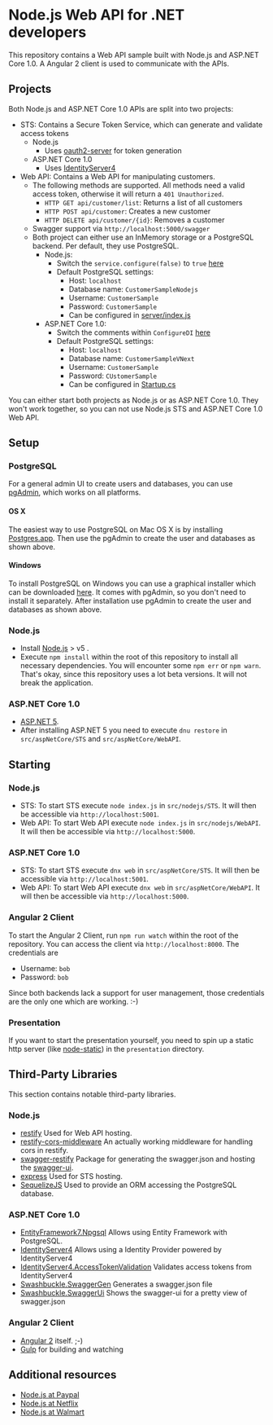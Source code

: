 # Node.js Web API for .NET developers

This repository contains a Web API sample built with Node.js and ASP.NET Core 1.0. A Angular 2 client is used to communicate with the APIs. 

## Projects

Both Node.js and ASP.NET Core 1.0 APIs are split into two projects:

* STS: Contains a Secure Token Service, which can generate and validate access tokens
	* Node.js
		* Uses [oauth2-server](https://github.com/thomseddon/node-oauth2-server) for token generation
	* ASP.NET Core 1.0
		* Uses [IdentityServer4](https://github.com/IdentityServer/IdentityServer4)
* Web API: Contains a Web API for manipulating customers. 
	* The following methods are supported. All methods need a valid access token, otherwise it will return a `401 Unauthorized`.
		* `HTTP GET api/customer/list`: Returns a list of all customers
		* `HTTP POST api/customer`: Creates a new customer
		* `HTTP DELETE api/customer/{id}`: Removes a customer
	* Swagger support via `http://localhost:5000/swagger`
	* Both project can either use an InMemory storage or a PostgreSQL backend. Per default, they use PostgreSQL. 
		* Node.js: 
			* Switch the `service.configure(false)` to `true` [here](src/nodejs/WebAPI/server/index.js#L72)
			* Default PostgreSQL settings:
				* Host: `localhost`
				* Database name: `CustomerSampleNodejs`
				* Username: `CustomerSample`
				* Password: `CustomerSample`
				* Can be configured in [server/index.js](https://github.com/thinktecture/nodejs-aspnetcore-webapi/blob/master/src/nodejs/WebAPI/server/index.js#L69)
		* ASP.NET Core 1.0: 
			* Switch the comments within `ConfigureDI` [here](https://github.com/thinktecture/nodejs-aspnetcore-webapi/blob/master/src/aspNetCore/WebAPI/Startup.cs#L108)
			* Default PostgreSQL settings:
				* Host: `localhost`
				* Database name: `CustomerSampleVNext`
				* Username: `CustomerSample`
				* Password: `CUstomerSample`
				* Can be configured in [Startup.cs](src/aspNetCore/WebAPI/Startup.cs#L103)

You can either start both projects as Node.js or as ASP.NET Core 1.0. They won't work together, so you can not use Node.js STS and ASP.NET Core 1.0 Web API. 

## Setup

### PostgreSQL

For a general admin UI to create users and databases, you can use [pgAdmin](http://www.pgadmin.org/), which works on all platforms.

#### OS X

The easiest way to use PostgreSQL on Mac OS X is by installing [Postgres.app](http://postgresapp.com/). Then use the pgAdmin to create the user and databases as shown above.

#### Windows

To install PostgreSQL on Windows you can use a graphical installer which can be downloaded [here](http://www.postgresql.org/download/windows/). It comes with pgAdmin, so you don't need to install it separately. After installation use pgAdmin to create the user and databases as shown above.

### Node.js

* Install [Node.js](https://nodejs.org/en/) > v5 .
* Execute `npm install` within the root of this repository to install all necessary dependencies. You will encounter some `npm err` or `npm warn`. That's okay, since this repository uses a lot beta versions. It will not break the application.


### ASP.NET Core 1.0

* [ASP.NET 5](https://docs.asp.net/en/latest/index.html).
* After installing ASP.NET 5 you need to execute `dnu restore` in `src/aspNetCore/STS` and `src/aspNetCore/WebAPI`.

## Starting

### Node.js

* STS: To start STS execute `node index.js` in `src/nodejs/STS`. It will then be accessible via `http://localhost:5001`.
* Web API: To start Web API execute `node index.js` in `src/nodejs/WebAPI`. It will then be accessible via `http://localhost:5000`.

### ASP.NET Core 1.0

* STS: To start STS execute `dnx web` in `src/aspNetCore/STS`. It will then be accessible via `http://localhost:5001`.
* Web API: To start Web API execute `dnx web` in `src/aspNetCore/WebAPI`. It will then be accessible via `http://localhost:5000`.

### Angular 2 Client

To start the Angular 2 Client, run `npm run watch` within the root of the repository. You can access the client via `http://localhost:8000`. The credentials are

* Username: `bob`
* Password: `bob`

Since both backends lack a support for user management, those credentials are the only one which are working. :-)

### Presentation

If you want to start the presentation yourself, you need to spin up a static http server (like [node-static](https://github.com/cloudhead/node-static)) in the `presentation` directory.

## Third-Party Libraries

This section contains notable third-party libraries.

### Node.js

* [restify](http://restify.com/) Used for Web API hosting.
* [restify-cors-middleware](https://github.com/TabDigital/restify-cors-middleware) An actually working middleware for handling cors in restify.
* [swagger-restify](https://github.com/yourdelivery/swagger-restify) Package for generating the swagger.json and hosting the [swagger-ui](https://github.com/swagger-api/swagger-ui).
* [express](http://expressjs.com/) Used for STS hosting.
* [SequelizeJS](http://sequelizejs.com) Used to provide an ORM accessing the PostgreSQL database. 

### ASP.NET Core 1.0

* [EntityFramework7.Npgsql](http://www.npgsql.org/doc/ef7.html) Allows using Entity Framework with PostgreSQL.
* [IdentityServer4](https://github.com/IdentityServer/IdentityServer4) Allows using a Identity Provider powered by IdentityServer4
* [IdentityServer4.AccessTokenValidation](https://github.com/IdentityServer/IdentityServer4.AccessTokenValidation) Validates access tokens from IdentityServer4
* [Swashbuckle.SwaggerGen](https://github.com/domaindrivendev/Ahoy/tree/master/src/Swashbuckle.SwaggerGen) Generates a swagger.json file
* [Swashbuckle.SwaggerUi](https://github.com/domaindrivendev/Ahoy/tree/master/src/Swashbuckle.SwaggerUi) Shows the swagger-ui for a pretty view of swagger.json

### Angular 2 Client

* [Angular 2](https://angular.io) itself. ;-)
* [Gulp](http://gulpjs.com) for building and watching

## Additional resources

* [Node.js at Paypal](https://www.paypal-engineering.com/?s=node)
* [Node.js at Netflix](http://techblog.netflix.com/search/label/node.js)
* [Node.js at Walmart](https://www.joyent.com/developers/videos/node-js-at-walmart-introduction)
